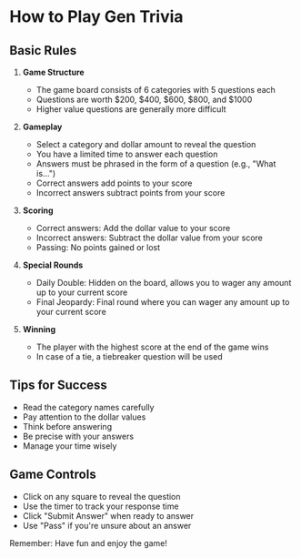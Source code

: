 # How to Play Gen Trivia

## Basic Rules

1. **Game Structure**
   - The game board consists of 6 categories with 5 questions each
   - Questions are worth $200, $400, $600, $800, and $1000
   - Higher value questions are generally more difficult

2. **Gameplay**
   - Select a category and dollar amount to reveal the question
   - You have a limited time to answer each question
   - Answers must be phrased in the form of a question (e.g., "What is...")
   - Correct answers add points to your score
   - Incorrect answers subtract points from your score

3. **Scoring**
   - Correct answers: Add the dollar value to your score
   - Incorrect answers: Subtract the dollar value from your score
   - Passing: No points gained or lost

4. **Special Rounds**
   - Daily Double: Hidden on the board, allows you to wager any amount up to your current score
   - Final Jeopardy: Final round where you can wager any amount up to your current score

5. **Winning**
   - The player with the highest score at the end of the game wins
   - In case of a tie, a tiebreaker question will be used

## Tips for Success

- Read the category names carefully
- Pay attention to the dollar values
- Think before answering
- Be precise with your answers
- Manage your time wisely

## Game Controls

- Click on any square to reveal the question
- Use the timer to track your response time
- Click "Submit Answer" when ready to answer
- Use "Pass" if you're unsure about an answer

Remember: Have fun and enjoy the game! 